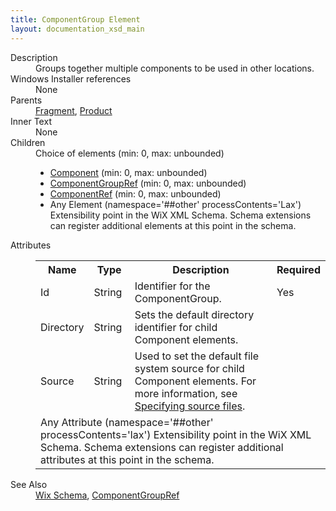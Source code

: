 ```yaml
---
title: ComponentGroup Element
layout: documentation_xsd_main
---
```

<dl>
  <dt>Description</dt>
  <dd>                 Groups together multiple components to be used in other locations.             </dd>
  <dt>Windows Installer references</dt>
  <dd>None</dd>
  <dt>Parents</dt>
  <dd>
    <a href="../fragment/">Fragment</a>, <a href="../product/">Product</a></dd>
  <dt>Inner Text</dt>
  <dd>None</dd>
  <dt>Children</dt>
  <dd>Choice of elements (min: 0, max: unbounded)<ul><li><a href="../component/">Component</a> (min: 0, max: unbounded)</li><li><a href="../componentgroupref/">ComponentGroupRef</a> (min: 0, max: unbounded)</li><li><a href="../componentref/">ComponentRef</a> (min: 0, max: unbounded)</li><li><span class="extension">Any Element (namespace='##other' processContents='Lax')                          Extensibility point in the WiX XML Schema.  Schema extensions can register additional                         elements at this point in the schema.                     </span></li></ul></dd>
  <dt>Attributes</dt>
  <dd>
    <table cellspacing="0" cellpadding="0" class="schema">
      <tr>
        <th width="15%">Name</th>
        <th width="15%">Type</th>
        <th width="65%">Description</th>
        <th width="15%">Required</th>
      </tr>
      <tr>
        <td>Id</td>
        <td>String</td>
        <td>Identifier for the ComponentGroup.</td>
        <td>Yes</td>
      </tr>
      <tr>
        <td>Directory</td>
        <td>String</td>
        <td>             Sets the default directory identifier for child Component elements.           </td>
        <td>&nbsp;</td>
      </tr>
      <tr>
        <td>Source</td>
        <td>String</td>
        <td>             Used to set the default file system source for child Component elements. For more information, see              <a href="../../howtos/general/specifying_source_files">Specifying source files</a>.           </td>
        <td>&nbsp;</td>
      </tr>
      <tr>
        <td colspan="4">
          <span class="extension">Any Attribute (namespace='##other' processContents='lax')                      Extensibility point in the WiX XML Schema.  Schema extensions can register additional                     attributes at this point in the schema.                 </span>
        </td>
      </tr>
    </table>
  </dd>
  <dt>See Also</dt>
  <dd>
    <a href="../wix">Wix Schema</a>, <a href="../componentgroupref/">ComponentGroupRef</a></dd>
</dl>
